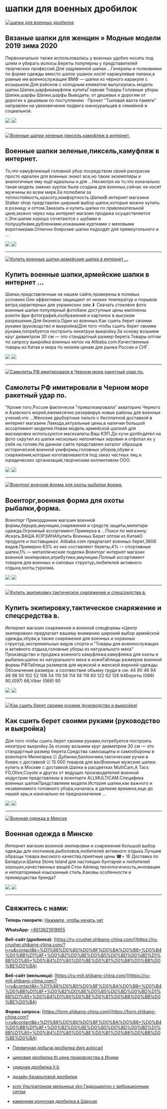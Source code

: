 # шапки для военных дробилок

<a href="https://swt.shibang-china.com/?l=ru&img&k=%D1%88%D0%B0%D0%BF%D0%BA%D0%B8+%D0%B4%D0%BB%D1%8F+%D0%B2%D0%BE%D0%B5%D0%BD%D0%BD%D1%8B%D1%85+%D0%B4%D1%80%D0%BE%D0%B1%D0%B8%D0%BB%D0%BE%D0%BA" target="_blank">![шапки для военных дробилок](http://static.shibang-china.com/all-800x300/962.jpg)</a>

## Вязаные шапки для женщин &#187; Модные модели 2019 зима 2020
Первоначально также использовалась у военных удобно носить под шлем и убирать волосы.Береты популярны у представителей творческих профессий.Для задуманной шапки …Генералы и полковники по форме одежды вместо шапок ушанок носят каракулевые папахи,а равные им военнослужащие ВМФ — шапки из чёрного каракуля с козырьком.Для районов с холодным климатом выпускалась модель шапки.Шапки,шарфикамуфляж купитьГлавная Товары Головные уборы Шапки,шарфы Шапки,шарфы Выводить: от дешевых к дорогим от дорогих к дешевым по поступлению&nbsp;&#0183;&#32;Проект &quot;Тыловая вахта памяти&quot; направлен на увековечение подвига южноуральцев в семейной и социальной.


<a href="https://whatsapp.shibangsoft.com/WhatsApp.php" target="_blank" title="WhatsApp">![](http://static.shibang-china.com/icon/whatsapp.png)</a> <a href="https://swt.shibang-china.com/?l=ru&icon&k=%D1%88%D0%B0%D0%BF%D0%BA%D0%B8+%D0%B4%D0%BB%D1%8F+%D0%B2%D0%BE%D0%B5%D0%BD%D0%BD%D1%8B%D1%85+%D0%B4%D1%80%D0%BE%D0%B1%D0%B8%D0%BB%D0%BE%D0%BA" target="_blank">![](http://static.shibang-china.com/icon/chat-ru.png)</a>

---

<a href="https://swt.shibang-china.com/?l=ru&img&k=%D1%88%D0%B0%D0%BF%D0%BA%D0%B8+%D0%B4%D0%BB%D1%8F+%D0%B2%D0%BE%D0%B5%D0%BD%D0%BD%D1%8B%D1%85+%D0%B4%D1%80%D0%BE%D0%B1%D0%B8%D0%BB%D0%BE%D0%BA" target="_blank">![Военные шапки зеленые,пиксель,камуфляж в интернет.](http://static.shibang-china.com/all-800x300/262.jpg)</a>

## Военные шапки зеленые,пиксель,камуфляж в интернет.
То,что камуфляжный головной убор посредством своей раскраски просто идеален для военных знают все,но такие экземпляры и аналогичные ему ещё идеальны и для …Несмотря на то,что изначально такая модель зимних курток была создана для военных,сейчас ее носят мужчины во всем мире.Ее полюбили за теплостойкость,красоту,комфортность.ШапкиВ интернет магазине Stalker shop представлен широкий выбор шапок,которые можно купить в розницу и оптом.Заказать и купить шапки по привлекательной цене,можно через наш интернет магазин продажа осуществляется с.Эти шапки хорошо сочетаются с шубами и полушубками,дубленками,кожаными куртками с меховыми воротниками.Отлично боярские шапки подходят для прямоугольного и …


<a href="https://whatsapp.shibangsoft.com/WhatsApp.php" target="_blank" title="WhatsApp">![](http://static.shibang-china.com/icon/whatsapp.png)</a> <a href="https://swt.shibang-china.com/?l=ru&icon&k=%D1%88%D0%B0%D0%BF%D0%BA%D0%B8+%D0%B4%D0%BB%D1%8F+%D0%B2%D0%BE%D0%B5%D0%BD%D0%BD%D1%8B%D1%85+%D0%B4%D1%80%D0%BE%D0%B1%D0%B8%D0%BB%D0%BE%D0%BA" target="_blank">![](http://static.shibang-china.com/icon/chat-ru.png)</a>

---

<a href="https://swt.shibang-china.com/?l=ru&img&k=%D1%88%D0%B0%D0%BF%D0%BA%D0%B8+%D0%B4%D0%BB%D1%8F+%D0%B2%D0%BE%D0%B5%D0%BD%D0%BD%D1%8B%D1%85+%D0%B4%D1%80%D0%BE%D0%B1%D0%B8%D0%BB%D0%BE%D0%BA" target="_blank">![Купить военные шапки,армейские шапки в интернет …](http://static.shibang-china.com/all-800x300/762.jpg)</a>

## Купить военные шапки,армейские шапки в интернет …
Шапки,представленные на нашем сайте,проверены в полевых условиях.Они эффективно защищают от низких температур и порывов ветра,характерных для украинских зим.⬇ Скачать стоковое фото военные шапки популярный фотобанк доступные цены миллионы роялти фри фотографий,изображений и картинок в высоком разрешении.Для бизнеса.Один из военных.Как сшить берет своими руками (руководство и выкройка)Для того чтобы сшить берет своими руками,потребуется построить нехитрую выкройку.За основу возьмем круг диаметром 30 см — это стандартный размер берета.Товары оптом по запросу выкройка военных кепок на Alibaba.com.Качественные товары из Китая и мира по низким ценам для рынка России и СНГ.


<a href="https://whatsapp.shibangsoft.com/WhatsApp.php" target="_blank" title="WhatsApp">![](http://static.shibang-china.com/icon/whatsapp.png)</a> <a href="https://swt.shibang-china.com/?l=ru&icon&k=%D1%88%D0%B0%D0%BF%D0%BA%D0%B8+%D0%B4%D0%BB%D1%8F+%D0%B2%D0%BE%D0%B5%D0%BD%D0%BD%D1%8B%D1%85+%D0%B4%D1%80%D0%BE%D0%B1%D0%B8%D0%BB%D0%BE%D0%BA" target="_blank">![](http://static.shibang-china.com/icon/chat-ru.png)</a>

---

<a href="https://swt.shibang-china.com/?l=ru&img&k=%D1%88%D0%B0%D0%BF%D0%BA%D0%B8+%D0%B4%D0%BB%D1%8F+%D0%B2%D0%BE%D0%B5%D0%BD%D0%BD%D1%8B%D1%85+%D0%B4%D1%80%D0%BE%D0%B1%D0%B8%D0%BB%D0%BE%D0%BA" target="_blank">![Самолеты РФ имитировали в Черном море ракетный удар по.](http://static.shibang-china.com/all-800x300/501.jpg)</a>

## Самолеты РФ имитировали в Черном море ракетный удар по.
&quot;Кроме того,Россия фактически &quot;приватизировала&quot; акваторию Черного и Азовского морей,ежемесячно резервируя новые районы для военных учений,что …Женские двубортные пальто с бесплатной доставкой в интернет магазине Ламода,актуальные цены,в наличии большой ассортимент моделей.Новая модель армейской шапкиА для маскировки используются маскхалаты.Ваш КЭП.До кучи долбодятел на фото скрутил из шапки несколько непонятных херовин и отфотал их у себя на голове.На данном сайте представлен каталог образцов исторической военной униформы,головных уборов,обуви и снаряжения,которые изготавливаются под заказ частных лиц и юридических организаций,творческим коллективом ООО.


<a href="https://whatsapp.shibangsoft.com/WhatsApp.php" target="_blank" title="WhatsApp">![](http://static.shibang-china.com/icon/whatsapp.png)</a> <a href="https://swt.shibang-china.com/?l=ru&icon&k=%D1%88%D0%B0%D0%BF%D0%BA%D0%B8+%D0%B4%D0%BB%D1%8F+%D0%B2%D0%BE%D0%B5%D0%BD%D0%BD%D1%8B%D1%85+%D0%B4%D1%80%D0%BE%D0%B1%D0%B8%D0%BB%D0%BE%D0%BA" target="_blank">![](http://static.shibang-china.com/icon/chat-ru.png)</a>

---

<a href="https://swt.shibang-china.com/?l=ru&img&k=%D1%88%D0%B0%D0%BF%D0%BA%D0%B8+%D0%B4%D0%BB%D1%8F+%D0%B2%D0%BE%D0%B5%D0%BD%D0%BD%D1%8B%D1%85+%D0%B4%D1%80%D0%BE%D0%B1%D0%B8%D0%BB%D0%BE%D0%BA" target="_blank">![Военторг,военная форма для охоты рыбалки,форма.](http://static.shibang-china.com/all-800x300/1267.jpg)</a>

## Военторг,военная форма для охоты рыбалки,форма.
Военторг Прикордонник магазин военной формы,берцев,амуниции,снаряжения и средств защиты,милитари одежда.Огромный ассортимент.Примерка в …Поиск по магазину: Искать.ВАША КОРЗИНАКупить Военных Берет оптом из КитаяО продукте и поставщиках: Alibaba.com предлагает военных берет,3606 видов.Примерно 63% из них составляют береты,4% — спортивные шапки,1% — металлические поделки.Военторг интернет магазин военной экипировки,атрибутики,амуниции.Полный ассортимент товаров для военных и силовых структур,любителей активного отдыха,охоты,туризма.


<a href="https://whatsapp.shibangsoft.com/WhatsApp.php" target="_blank" title="WhatsApp">![](http://static.shibang-china.com/icon/whatsapp.png)</a> <a href="https://swt.shibang-china.com/?l=ru&icon&k=%D1%88%D0%B0%D0%BF%D0%BA%D0%B8+%D0%B4%D0%BB%D1%8F+%D0%B2%D0%BE%D0%B5%D0%BD%D0%BD%D1%8B%D1%85+%D0%B4%D1%80%D0%BE%D0%B1%D0%B8%D0%BB%D0%BE%D0%BA" target="_blank">![](http://static.shibang-china.com/icon/chat-ru.png)</a>

---

<a href="https://swt.shibang-china.com/?l=ru&img&k=%D1%88%D0%B0%D0%BF%D0%BA%D0%B8+%D0%B4%D0%BB%D1%8F+%D0%B2%D0%BE%D0%B5%D0%BD%D0%BD%D1%8B%D1%85+%D0%B4%D1%80%D0%BE%D0%B1%D0%B8%D0%BB%D0%BE%D0%BA" target="_blank">![Купить экипировку,тактическое снаряжение и спецсредства в.](http://static.shibang-china.com/all-800x300/120.jpg)</a>

## Купить экипировку,тактическое снаряжение и спецсредства в.
Интернет магазин снаряжения и военной спецформы &#171;Центр экипировки&#187; предлагает вашему вниманию широкий выбор армейской одежды,обуви,а также снаряжения для военных и охранных структур,экстремальных видов спорта и.&quot;Товары для военнослужащих и активного отдыха,головные уборы из натурального меха&quot; Производство и продажа военного камуфляжа,камуфляжа для охоты и рыбалки,шапок из натурального меха и кожиТаблицы размеров военной формы РФТаблица размеров для мужской и женской верхней одежды: Обозначение размера: a соотвествие объему груди в см: 44 90 46 94 48 98 50 102 52 106 54 110 56 114 58 118 60 122 62 126 64Береты (066) 90,(097) 66,Viber (066) 90


<a href="https://whatsapp.shibangsoft.com/WhatsApp.php" target="_blank" title="WhatsApp">![](http://static.shibang-china.com/icon/whatsapp.png)</a> <a href="https://swt.shibang-china.com/?l=ru&icon&k=%D1%88%D0%B0%D0%BF%D0%BA%D0%B8+%D0%B4%D0%BB%D1%8F+%D0%B2%D0%BE%D0%B5%D0%BD%D0%BD%D1%8B%D1%85+%D0%B4%D1%80%D0%BE%D0%B1%D0%B8%D0%BB%D0%BE%D0%BA" target="_blank">![](http://static.shibang-china.com/icon/chat-ru.png)</a>

---

<a href="https://swt.shibang-china.com/?l=ru&img&k=%D1%88%D0%B0%D0%BF%D0%BA%D0%B8+%D0%B4%D0%BB%D1%8F+%D0%B2%D0%BE%D0%B5%D0%BD%D0%BD%D1%8B%D1%85+%D0%B4%D1%80%D0%BE%D0%B1%D0%B8%D0%BB%D0%BE%D0%BA" target="_blank">![Как сшить берет своими руками (руководство и выкройка)](http://static.shibang-china.com/all-800x300/471.jpg)</a>

## Как сшить берет своими руками (руководство и выкройка)
Для того чтобы сшить берет своими руками,потребуется построить нехитрую выкройку.За основу возьмем круг диаметром 30 см — это стандартный размер берета.Средства самозащиты и самообороны в военторге Милитарка ☑ Дубинки,баллончики,тактические ручки в Киеве с доставкой ☑ 15 000 товаров для васВоенные мужские шапки: купить в Москве с доставкой.Шапки в расцветках MultiCam,A Tacs FG,Olive,Coyote и других от ведущих производителей военной индустрии представлены в военторге ALLMULTICAM.Специфика военных шапокПредставляем модели.История шапки,как важного и незаменимого головного убора,началась в далекие времена,еще до нашей эры,и изначально ее предназначение …


<a href="https://whatsapp.shibangsoft.com/WhatsApp.php" target="_blank" title="WhatsApp">![](http://static.shibang-china.com/icon/whatsapp.png)</a> <a href="https://swt.shibang-china.com/?l=ru&icon&k=%D1%88%D0%B0%D0%BF%D0%BA%D0%B8+%D0%B4%D0%BB%D1%8F+%D0%B2%D0%BE%D0%B5%D0%BD%D0%BD%D1%8B%D1%85+%D0%B4%D1%80%D0%BE%D0%B1%D0%B8%D0%BB%D0%BE%D0%BA" target="_blank">![](http://static.shibang-china.com/icon/chat-ru.png)</a>

---

<a href="https://swt.shibang-china.com/?l=ru&img&k=%D1%88%D0%B0%D0%BF%D0%BA%D0%B8+%D0%B4%D0%BB%D1%8F+%D0%B2%D0%BE%D0%B5%D0%BD%D0%BD%D1%8B%D1%85+%D0%B4%D1%80%D0%BE%D0%B1%D0%B8%D0%BB%D0%BE%D0%BA" target="_blank">![Военная одежда в Минске](http://static.shibang-china.com/all-800x300/1193.jpg)</a>

## Военная одежда в Минске
Интернет магазин военной экипировки и снаряжения большой выбор одежды для охотников,рыболовов,любителей активного отдыха.Лучшие образцы товара высокого качества,приятные цены ☎+ 16 Доставка по Беларуси.Шапка Stone Island для настоящих бунтарей и любителей хороших,качественных вещей.Стон Айленд технологичность,инновации и неповторимый изысканный стиль.Каковы особенности и преимущества бренда?

<a href="https://whatsapp.shibangsoft.com/WhatsApp.php" target="_blank" title="WhatsApp">![](http://static.shibang-china.com/icon/whatsapp.png)</a> <a href="https://swt.shibang-china.com/?l=ru&icon&k=%D1%88%D0%B0%D0%BF%D0%BA%D0%B8+%D0%B4%D0%BB%D1%8F+%D0%B2%D0%BE%D0%B5%D0%BD%D0%BD%D1%8B%D1%85+%D0%B4%D1%80%D0%BE%D0%B1%D0%B8%D0%BB%D0%BE%D0%BA" target="_blank">![](http://static.shibang-china.com/icon/chat-ru.png)</a>

---
## Свяжитесь с нами:

**Теперь говорите:** [Нажмите, чтобы начать чат](https://swt.shibang-china.com?l=ru&contact&k=%D1%88%D0%B0%D0%BF%D0%BA%D0%B8+%D0%B4%D0%BB%D1%8F+%D0%B2%D0%BE%D0%B5%D0%BD%D0%BD%D1%8B%D1%85+%D0%B4%D1%80%D0%BE%D0%B1%D0%B8%D0%BB%D0%BE%D0%BA)

**WhatsApp:**  [+8613621919955](https://whatsapp.shibangsoft.com/WhatsApp.php)

**Веб-сайт (дробилка):** [https://ru-crusher.shibang-china.com/](https://ru-crusher.shibang-china.com/?l=ru&contact&k=%D1%88%D0%B0%D0%BF%D0%BA%D0%B8+%D0%B4%D0%BB%D1%8F+%D0%B2%D0%BE%D0%B5%D0%BD%D0%BD%D1%8B%D1%85+%D0%B4%D1%80%D0%BE%D0%B1%D0%B8%D0%BB%D0%BE%D0%BA)

**Веб-сайт (мельница):** [https://ru-mill.shibang-china.com/](https://ru-mill.shibang-china.com/?l=ru&contact&k=%D1%88%D0%B0%D0%BF%D0%BA%D0%B8+%D0%B4%D0%BB%D1%8F+%D0%B2%D0%BE%D0%B5%D0%BD%D0%BD%D1%8B%D1%85+%D0%B4%D1%80%D0%BE%D0%B1%D0%B8%D0%BB%D0%BE%D0%BA)

**Форма запроса:** [https://form.shibang-china.com](https://form.shibang-china.com?l=ru&contact&k=%D1%88%D0%B0%D0%BF%D0%BA%D0%B8+%D0%B4%D0%BB%D1%8F+%D0%B2%D0%BE%D0%B5%D0%BD%D0%BD%D1%8B%D1%85+%D0%B4%D1%80%D0%BE%D0%B1%D0%B8%D0%BB%D0%BE%D0%BA)

* [Первичная добыча дробилка dwg autocad](../121/%D0%9F%D0%B5%D1%80%D0%B2%D0%B8%D1%87%D0%BD%D0%B0%D1%8F%20%D0%B4%D0%BE%D0%B1%D1%8B%D1%87%D0%B0%20%D0%B4%D1%80%D0%BE%D0%B1%D0%B8%D0%BB%D0%BA%D0%B0%20dwg%20autocad.md)

* [щековая дробилка th цена производства в Индии](../125/%D1%89%D0%B5%D0%BA%D0%BE%D0%B2%D0%B0%D1%8F%20%D0%B4%D1%80%D0%BE%D0%B1%D0%B8%D0%BB%D0%BA%D0%B0%20th%20%D1%86%D0%B5%D0%BD%D0%B0%20%D0%BF%D1%80%D0%BE%D0%B8%D0%B7%D0%B2%D0%BE%D0%B4%D1%81%D1%82%D0%B2%D0%B0%20%D0%B2%20%D0%98%D0%BD%D0%B4%D0%B8%D0%B8.md)

* [ударная дробилка lt b](../124/%D1%83%D0%B4%D0%B0%D1%80%D0%BD%D0%B0%D1%8F%20%D0%B4%D1%80%D0%BE%D0%B1%D0%B8%D0%BB%D0%BA%D0%B0%20lt%20b.md)

* [дизайн базальтовой дробилки](../124/%D0%B4%D0%B8%D0%B7%D0%B0%D0%B9%D0%BD%20%D0%B1%D0%B0%D0%B7%D0%B0%D0%BB%D1%8C%D1%82%D0%BE%D0%B2%D0%BE%D0%B9%20%D0%B4%D1%80%D0%BE%D0%B1%D0%B8%D0%BB%D0%BA%D0%B8.md)

* [scm Ультратонкая мельница ykn Гидроциклон с вибрационным ситом](../124/scm%20%D0%A3%D0%BB%D1%8C%D1%82%D1%80%D0%B0%D1%82%D0%BE%D0%BD%D0%BA%D0%B0%D1%8F%20%D0%BC%D0%B5%D0%BB%D1%8C%D0%BD%D0%B8%D1%86%D0%B0%20ykn%20%D0%93%D0%B8%D0%B4%D1%80%D0%BE%D1%86%D0%B8%D0%BA%D0%BB%D0%BE%D0%BD%20%D1%81%20%D0%B2%D0%B8%D0%B1%D1%80%D0%B0%D1%86%D0%B8%D0%BE%D0%BD%D0%BD%D1%8B%D0%BC%20%D1%81%D0%B8%D1%82%D0%BE%D0%BC.md)

* [каменная конусная дробилка в Шанхае](../122/%D0%BA%D0%B0%D0%BC%D0%B5%D0%BD%D0%BD%D0%B0%D1%8F%20%D0%BA%D0%BE%D0%BD%D1%83%D1%81%D0%BD%D0%B0%D1%8F%20%D0%B4%D1%80%D0%BE%D0%B1%D0%B8%D0%BB%D0%BA%D0%B0%20%D0%B2%20%D0%A8%D0%B0%D0%BD%D1%85%D0%B0%D0%B5.md)